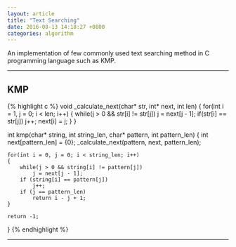 ```yaml
---
layout: article
title: "Text Searching"
date: 2016-08-13 14:18:27 +0800
categories: algorithm
---
```


An implementation of few commonly used text searching method in C programming language such as KMP.

---

## KMP

{% highlight c %}
void _calculate_next(char* str, int* next, int len)
{
    for(int i = 1, j = 0; i < len; i++)
    {
        while(j > 0 && str[i] != str[j])
            j = next[j - 1];
        if(str[i] == str[j])
            j++;
        next[i] = j;
    }
}

int kmp(char* string, int string_len, char* pattern, int pattern_len)
{
    int next[pattern_len] = {0};
    _calculate_next(pattern, next, pattern_len);

    for(int i = 0, j = 0; i < string_len; i++)
    {
        while(j > 0 && string[i] != pattern[j])
            j = next[j - 1];
        if (string[i] == pattern[j])
            j++;
        if (j == pattern_len)
            return i - j + 1;
    }

    return -1;
}
{% endhighlight %}

---
